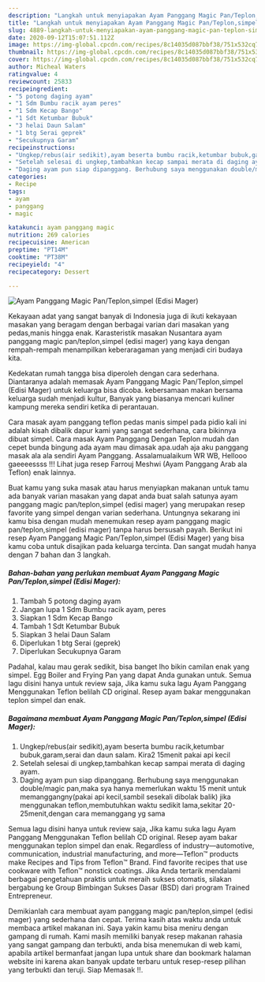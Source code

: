 ```yaml
---
description: "Langkah untuk menyiapakan Ayam Panggang Magic Pan/Teplon,simpel (Edisi Mager) Cepat"
title: "Langkah untuk menyiapakan Ayam Panggang Magic Pan/Teplon,simpel (Edisi Mager) Cepat"
slug: 4889-langkah-untuk-menyiapakan-ayam-panggang-magic-pan-teplon-simpel-edisi-mager-cepat
date: 2020-09-12T15:07:51.112Z
image: https://img-global.cpcdn.com/recipes/8c14035d087bbf38/751x532cq70/ayam-panggang-magic-panteplonsimpel-edisi-mager-foto-resep-utama.jpg
thumbnail: https://img-global.cpcdn.com/recipes/8c14035d087bbf38/751x532cq70/ayam-panggang-magic-panteplonsimpel-edisi-mager-foto-resep-utama.jpg
cover: https://img-global.cpcdn.com/recipes/8c14035d087bbf38/751x532cq70/ayam-panggang-magic-panteplonsimpel-edisi-mager-foto-resep-utama.jpg
author: Micheal Waters
ratingvalue: 4
reviewcount: 25833
recipeingredient:
- "5 potong daging ayam"
- "1 Sdm Bumbu racik ayam peres"
- "1 Sdm Kecap Bango"
- "1 Sdt Ketumbar Bubuk"
- "3 helai Daun Salam"
- "1 btg Serai geprek"
- "Secukupnya Garam"
recipeinstructions:
- "Ungkep/rebus(air sedikit),ayam beserta bumbu racik,ketumbar bubuk,garam,serai dan daun salam. Kira2 15menit pakai api kecil"
- "Setelah selesai di ungkep,tambahkan kecap sampai merata di daging ayam."
- "Daging ayam pun siap dipanggang. Berhubung saya menggunakan double/magic pan,maka sya hanya memerlukan waktu 15 menit untuk memanggangny(pakai api kecil,sambil sesekali dibolak balik) jika menggunakan teflon,membutuhkan waktu sedikit lama,sekitar 20-25menit,dengan cara memanggang yg sama"
categories:
- Recipe
tags:
- ayam
- panggang
- magic

katakunci: ayam panggang magic 
nutrition: 269 calories
recipecuisine: American
preptime: "PT14M"
cooktime: "PT38M"
recipeyield: "4"
recipecategory: Dessert

---
```



![Ayam Panggang Magic Pan/Teplon,simpel (Edisi Mager)](https://img-global.cpcdn.com/recipes/8c14035d087bbf38/751x532cq70/ayam-panggang-magic-panteplonsimpel-edisi-mager-foto-resep-utama.jpg)

Kekayaan adat yang sangat banyak di Indonesia juga di ikuti kekayaan masakan yang beragam dengan berbagai varian dari masakan yang pedas,manis hingga enak. Karasteristik masakan Nusantara ayam panggang magic pan/teplon,simpel (edisi mager) yang kaya dengan rempah-rempah menampilkan keberaragaman yang menjadi ciri budaya kita.


Kedekatan rumah tangga bisa diperoleh dengan cara sederhana. Diantaranya adalah memasak Ayam Panggang Magic Pan/Teplon,simpel (Edisi Mager) untuk keluarga bisa dicoba. kebersamaan makan bersama keluarga sudah menjadi kultur, Banyak yang biasanya mencari kuliner kampung mereka sendiri ketika di perantauan.

Cara masak ayam panggang teflon pedas manis simpel pada pidio kali ini adalah kisah dibalik dapur kami yang sangat sederhana, cara bikinnya dibuat simpel. Cara masak Ayam Panggang Dengan Teplon mudah dan cepet bunda bingung ada ayam mau dimasak apa.udah aja aku panggang masak ala ala sendiri Ayam Panggang. Assalamualaikum WR WB, Hellooo gaeeeessss !!! Lihat juga resep Farrouj Meshwi (Ayam Panggang Arab ala Teflon) enak lainnya.

Buat kamu yang suka masak atau harus menyiapkan makanan untuk tamu ada banyak varian masakan yang dapat anda buat salah satunya ayam panggang magic pan/teplon,simpel (edisi mager) yang merupakan resep favorite yang simpel dengan varian sederhana. Untungnya sekarang ini kamu bisa dengan mudah menemukan resep ayam panggang magic pan/teplon,simpel (edisi mager) tanpa harus bersusah payah.
Berikut ini resep Ayam Panggang Magic Pan/Teplon,simpel (Edisi Mager) yang bisa kamu coba untuk disajikan pada keluarga tercinta. Dan sangat mudah hanya dengan 7 bahan dan 3 langkah.


<!--inarticleads1-->

##### Bahan-bahan yang perlukan membuat Ayam Panggang Magic Pan/Teplon,simpel (Edisi Mager):

1. Tambah 5 potong daging ayam
1. Jangan lupa 1 Sdm Bumbu racik ayam, peres
1. Siapkan 1 Sdm Kecap Bango
1. Tambah 1 Sdt Ketumbar Bubuk
1. Siapkan 3 helai Daun Salam
1. Diperlukan 1 btg Serai (geprek)
1. Diperlukan Secukupnya Garam


Padahal, kalau mau gerak sedikit, bisa banget lho bikin camilan enak yang simpel. Egg Boiler and Frying Pan yang dapat Anda gunakan untuk. Semua lagu disini hanya untuk review saja, Jika kamu suka lagu Ayam Panggang Menggunakan Teflon belilah CD original. Resep ayam bakar menggunakan teplon simpel dan enak. 

<!--inarticleads2-->

##### Bagaimana membuat  Ayam Panggang Magic Pan/Teplon,simpel (Edisi Mager):

1. Ungkep/rebus(air sedikit),ayam beserta bumbu racik,ketumbar bubuk,garam,serai dan daun salam. Kira2 15menit pakai api kecil
1. Setelah selesai di ungkep,tambahkan kecap sampai merata di daging ayam.
1. Daging ayam pun siap dipanggang. Berhubung saya menggunakan double/magic pan,maka sya hanya memerlukan waktu 15 menit untuk memanggangny(pakai api kecil,sambil sesekali dibolak balik) jika menggunakan teflon,membutuhkan waktu sedikit lama,sekitar 20-25menit,dengan cara memanggang yg sama


Semua lagu disini hanya untuk review saja, Jika kamu suka lagu Ayam Panggang Menggunakan Teflon belilah CD original. Resep ayam bakar menggunakan teplon simpel dan enak. Regardless of industry—automotive, communication, industrial manufacturing, and more—Teflon™ products make Recipes and Tips from Teflon™ Brand. Find favorite recipes that use cookware with Teflon™ nonstick coatings. Jika Anda tertarik mendalami berbagai pengetahuan praktis untuk meraih sukses otomatis, silakan bergabung ke Group Bimbingan Sukses Dasar (BSD) dari program Trained Entrepreneur. 

Demikianlah cara membuat ayam panggang magic pan/teplon,simpel (edisi mager) yang sederhana dan cepat. Terima kasih atas waktu anda untuk membaca artikel makanan ini. Saya yakin kamu bisa meniru dengan gampang di rumah. Kami masih memiliki banyak resep makanan rahasia yang sangat gampang dan terbukti, anda bisa menemukan di web kami, apabila artikel bermanfaat jangan lupa untuk share dan bookmark halaman website ini karena akan banyak update terbaru untuk resep-resep pilihan yang terbukti dan teruji. Siap Memasak !!. 
